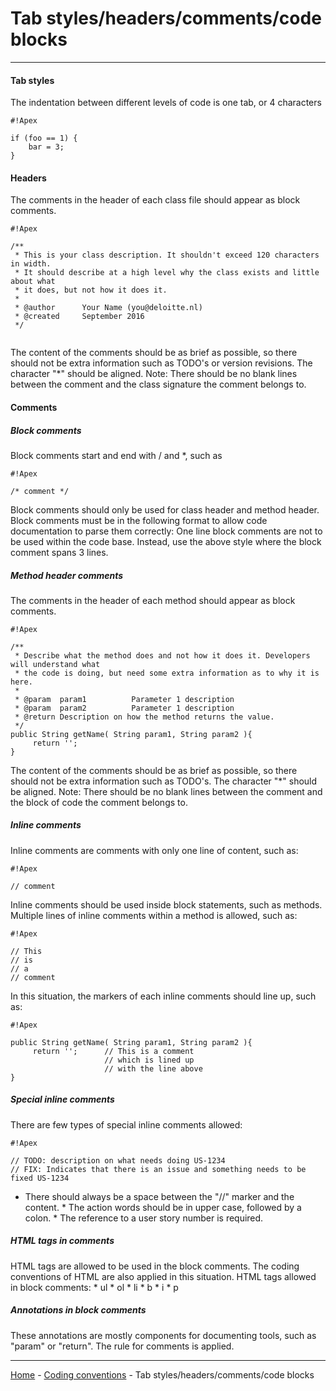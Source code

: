 # Tab styles/headers/comments/code blocks

---

#### Tab styles 
The indentation between different levels of code is one tab, or 4 characters

```
#!Apex

if (foo == 1) {
    bar = 3;
}
```

#### Headers
The comments in the header of each class file should appear as block comments.

```
#!Apex

/**
 * This is your class description. It shouldn't exceed 120 characters in width.
 * It should describe at a high level why the class exists and little about what
 * it does, but not how it does it.
 * 
 * @author      Your Name (you@deloitte.nl)
 * @created     September 2016
 */
 
```
The content of the comments should be as brief as possible, so there should not be extra information such as TODO's or version revisions. The character "*" should be aligned.
Note: There should be no blank lines between the comment and the class signature the comment belongs to.
 
#### Comments
##### Block comments
Block comments start and end with / and *, such as
```
#!Apex

/* comment */
```
Block comments should only be used for class header and method header. Block comments must be in the following format to allow code documentation to parse them correctly:
One line block comments are not to be used within the code base. Instead, use the above style where the block comment spans 3 lines.

##### Method header comments
The comments in the header of each method should appear as block comments.
```
#!Apex

/**
 * Describe what the method does and not how it does it. Developers will understand what
 * the code is doing, but need some extra information as to why it is here.
 *
 * @param  param1          Parameter 1 description
 * @param  param2          Parameter 1 description
 * @return Description on how the method returns the value.
 */
public String getName( String param1, String param2 ){
     return '';
}
```
The content of the comments should be as brief as possible, so there should not be extra information such as TODO's. The character "*" should be aligned.
Note: There should be no blank lines between the comment and the block of code the comment belongs to.

##### Inline comments

Inline comments are comments with only one line of content, such as:
```
#!Apex

// comment
```
Inline comments should be used inside block statements, such as methods. Multiple lines of inline comments within a method is allowed, such as:
```
#!Apex

// This
// is
// a
// comment
```
In this situation, the markers of each inline comments should line up, such as:
```
#!Apex

public String getName( String param1, String param2 ){
     return '';      // This is a comment
                     // which is lined up
                     // with the line above
}
```

##### Special inline comments
There are few types of special inline comments allowed:
```
#!Apex

// TODO: description on what needs doing US-1234
// FIX: Indicates that there is an issue and something needs to be fixed US-1234
```
* There should always be a space between the "//" marker and the content. * The action words should be in upper case, followed by a colon. * The reference to a user story number is required.

##### HTML tags in comments 
HTML tags are allowed to be used in the block comments. The coding conventions of HTML are also applied in this situation. HTML tags allowed in block comments: * ul * ol * li * b * i * p

##### Annotations in block comments
These annotations are mostly components for documenting tools, such as "param" or "return". The rule for comments is applied.

---

[Home](/wiki/Home.md) - [Coding conventions](/wiki/coding_conventions/coding_conventions.md) - Tab styles/headers/comments/code blocks